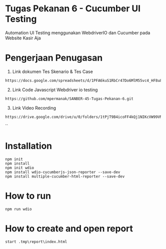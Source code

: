 # Tugas Pekanan 6 - Cucumber UI Testing
Automation UI Testing menggunakan WebdriverIO dan Cucumber pada Website Kasir Aja

# Pengerjaan Penugasan

1. Link dokumen Tes Skenario & Tes Case
```
https://docs.google.com/spreadsheets/d/1PFA6kuS1RbCr47Do6MlM55vc4_HF8u8h7tX6CMY43YQ/edit#gid=0
```
2. Link Code Javascript Webdriver io testing
```
https://github.com/mpermanak/SANBER-45-Tugas-Pekanan-6.git
```
3. Link Video Recording
```
https://drive.google.com/drive/u/0/folders/1tPjT9B4icoFF4kQj1NIKcVW99VNMCjem
```
``
# Installation
```
npm init
npm install
npm init wdio
npm install wdio-cucumberjs-json-reporter --save-dev
npm install multiple-cucumber-html-reporter --save-dev
```
# How to run
```
npm run wdio
```
# How to create and open report
```
start .tmp\report\index.html
```
